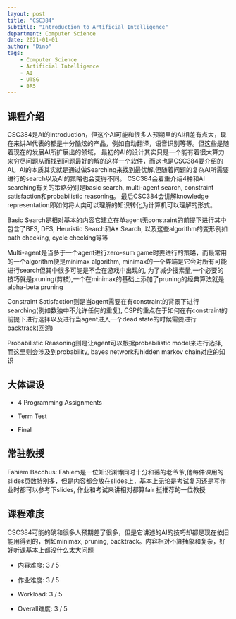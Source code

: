 ```yaml
---
layout: post
title: "CSC384"
subtitle: "Introduction to Artificial Intelligence"
department: Computer Science
date: 2021-01-01
author: "Dino"
tags:
    - Computer Science
    - Artificial Intelligence
    - AI
    - UTSG
    - BR5
---
```

## 课程介绍
CSC384是AI的introduction，但这个AI可能和很多人预期里的AI相差有点大，现在来讲AI代表的都是十分酷炫的产品，例如自动翻译，语音识别等等。但这些是随着现在的发展AI所扩展出的领域，
最初的AI的设计其实只是一个能有着很大算力来穷尽问题从而找到问题最好的解的这样一个软件，而这也是CSC384要介绍的AI。AI的本质其实就是通过做Searching来找到最优解,但随着问题的复杂AI所需要进行的search以及AI的策略也会变得不同。
CSC384会着重介绍4种和AI searching有关的策略分别是basic search, multi-agent search, constraint satisfaction和probabilistic reasoning。 最后CSC384会讲解knowledge representation即如何将人类可以理解的知识转化为计算机可以理解的形式。

Basic Search是相对基本的内容它建立在单agent无constraint的前提下进行其中包含了BFS, DFS, Heuristic Search和A* Search, 以及这些algorithm的变形例如path checking, cycle checking等等

Multi-agent是当多于一个agent进行zero-sum game时要进行的策略，而最常用的一个algorithm便是minimax algorithm, minimax的一个弊端是它会对所有可能进行search但其中很多可能是不会在游戏中出现的, 
为了减少搜素量,一个必要的技巧就是pruning(剪枝),一个在minimax的基础上添加了pruning的经典算法就是alpha-beta pruning

Constraint Satisfaction则是当agent需要在有constraint的背景下进行searching(例如数独中不允许任何的重复), CSP的重点在于如何在有constraint的前提下进行选择以及进行当agent进入一个dead state的时候需要进行backtrack(回溯)

Probabilistic Reasoning则是让agent可以根据probabilistic model来进行选择, 而这里则会涉及到probability, bayes network和hidden markov chain对应的知识

## 大体课设
- 4 Programming Assignments

- Term Test

- Final

## 常驻教授
Fahiem Bacchus: Fahiem是一位知识渊博同时十分和蔼的老爷爷,他每件课用的slides页数特别多，但是内容都会放在slides上，基本上无论是考试复习还是写作业时都可以参考下slides, 作业和考试来讲相对都算fair 挺推荐的一位教授

## 课程难度
CSC384可能的确和很多人预期差了很多，但是它讲述的AI的技巧却都是现在依旧能用得到的，例如minimax, pruning, backtrack。内容相对不算抽象和复杂，好好听课基本上都没什么太大问题

- 内容难度: 3 / 5

- 作业难度: 3 / 5

- Workload: 3 / 5

- Overall难度: 3 / 5
